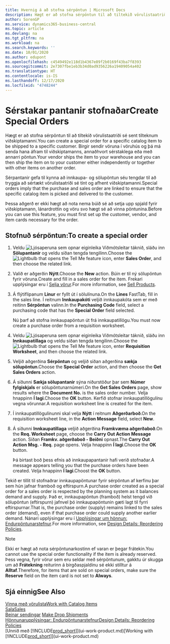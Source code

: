 ```yaml
---
title: Hvernig á að stofna sérpöntun | Microsoft Docs
description: Hægt er að stofna sérpöntun til að tiltekið vörulistaatriði sé sent tilteknum viðskiptamanni. Birgir sendir vöruna í vöruhús og þá má senda hana áfram til viðskiptamanns, annaðhvort sérstaklega eða með annarri pöntun.
author: SorenGP
ms.service: dynamics365-business-central
ms.topic: article
ms.devlang: na
ms.tgt_pltfrm: na
ms.workload: na
ms.search.keywords: ''
ms.date: 10/01/2020
ms.author: edupont
ms.openlocfilehash: c4549492e118d1b4367e89f2b0169f43ba7f8393
ms.sourcegitcommit: 2e7307fbe1eb3b34d0ad9356226a19409054a402
ms.translationtype: HT
ms.contentlocale: is-IS
ms.lasthandoff: 12/17/2020
ms.locfileid: "4748244"
---
```

# <a name="create-special-orders"></a><span data-ttu-id="56122-104">Sérstakar pantanir stofnaðar</span><span class="sxs-lookup"><span data-stu-id="56122-104">Create Special Orders</span></span>
<span data-ttu-id="56122-105">Hægt er að stofna sérpöntun til að tiltekið vörulistaatriði sé sent tilteknum viðskiptamanni.</span><span class="sxs-lookup"><span data-stu-id="56122-105">You can create a special order for a specific catalog item to be shipped to a specific customer.</span></span> <span data-ttu-id="56122-106">Birgir sendir vöruna í vöruhús og þá má senda hana áfram til viðskiptamanns, annaðhvort sérstaklega eða með annarri pöntun.</span><span class="sxs-lookup"><span data-stu-id="56122-106">Your vendor ships the item to your warehouse and you can then ship the item on to your customer either independently or together with other items on another order.</span></span>  

<span data-ttu-id="56122-107">Sérpantanir gefa til kynna að innkaupa- og sölupöntun séu tengdar til að tryggja að sértækt vörulistaatriði sé tínt og afhent viðskiptamanni.</span><span class="sxs-lookup"><span data-stu-id="56122-107">Special orders imply that the purchase and sales order are linked to ensure that the specific catalog item is picked and delivered to the customer.</span></span>  

<span data-ttu-id="56122-108">Þessa aðgerð er ekki hægt að nota nema búið sé að setja upp spjald fyrir viðskiptamann, lánardrottin og vöru svo hægt sé að vinna pöntunina.</span><span class="sxs-lookup"><span data-stu-id="56122-108">Before you can use this feature, you must first set up the customer, vendor, and item cards necessary for the order.</span></span>  

## <a name="to-create-a-special-order"></a><span data-ttu-id="56122-109">Stofnuð sérpöntun:</span><span class="sxs-lookup"><span data-stu-id="56122-109">To create a special order</span></span>  
1.  <span data-ttu-id="56122-110">Veldu ![Ljósaperuna sem opnar eiginleika Viðmótsleitar](media/ui-search/search_small.png "Segðu mér hvað þú vilt gera") táknið, sláðu inn **Sölupantanir** og veldu síðan tengda tengilinn.</span><span class="sxs-lookup"><span data-stu-id="56122-110">Choose the ![Lightbulb that opens the Tell Me feature](media/ui-search/search_small.png "Tell me what you want to do") icon, enter **Sales Order**, and then choose the related link.</span></span>  
2. <span data-ttu-id="56122-111">Valið er aðgerðin **Nýtt**.</span><span class="sxs-lookup"><span data-stu-id="56122-111">Choose the **New** action.</span></span> <span data-ttu-id="56122-112">Búin er til ný  sölupöntun fyrir vöruna.</span><span class="sxs-lookup"><span data-stu-id="56122-112">Create and fill in a  sales order for the item.</span></span> <span data-ttu-id="56122-113">Frekari upplýsingar eru í [Selja vörur](sales-how-sell-products.md).</span><span class="sxs-lookup"><span data-stu-id="56122-113">For more information, see [Sell Products](sales-how-sell-products.md).</span></span>
3.  <span data-ttu-id="56122-114">Á flýtiflipanum **Línur** er fyllt út í sölulínuna.</span><span class="sxs-lookup"><span data-stu-id="56122-114">On the **Lines** FastTab, fill in the sales line.</span></span> <span data-ttu-id="56122-115">Í reitnum **Innkaupakóti** veljið innkaupakóta sem er með reitinn **Sérpöntun** valinn.</span><span class="sxs-lookup"><span data-stu-id="56122-115">In the **Purchasing Code** field, select a purchasing code that has the **Special Order** field selected.</span></span>

    <span data-ttu-id="56122-116">Nú þarf að stofna innkaupapöntun út frá innkaupatillögu.</span><span class="sxs-lookup"><span data-stu-id="56122-116">You must now create a purchase order from a requisition worksheet.</span></span>  
4. <span data-ttu-id="56122-117">Veldu ![Ljósaperuna sem opnar eiginleika Viðmótsleitar](media/ui-search/search_small.png "Segðu mér hvað þú vilt gera") táknið, sláðu inn **Innkaupatillaga** og veldu síðan tengda tengilinn.</span><span class="sxs-lookup"><span data-stu-id="56122-117">Choose the ![Lightbulb that opens the Tell Me feature](media/ui-search/search_small.png "Tell me what you want to do") icon, enter **Requisition Worksheet**, and then choose the related link.</span></span>  
5. <span data-ttu-id="56122-118">Veljið aðgerðina **Sérpöntun** og veljið síðan aðgerðina **sækja sölupöntun**.</span><span class="sxs-lookup"><span data-stu-id="56122-118">Choose the **Special Order** action, and then choose the **Get Sales Orders** action.</span></span>  
6.  <span data-ttu-id="56122-119">Á síðunni **Sækja sölupantanir** sýna niðurstöður þar sem **Númer fylgiskjals** er sölupöntunarnúmeri.</span><span class="sxs-lookup"><span data-stu-id="56122-119">On the **Get Sales Orders** page, show results where the **Document No.** is the sales order number.</span></span> <span data-ttu-id="56122-120">Velja hnappinn **Í lagi**.</span><span class="sxs-lookup"><span data-stu-id="56122-120">Choose the **OK** button.</span></span> <span data-ttu-id="56122-121">Kerfið stofnar innkaupatillögulínu vegna vörunnar.</span><span class="sxs-lookup"><span data-stu-id="56122-121">A requisition worksheet line is created for the item.</span></span>  
7.  <span data-ttu-id="56122-122">Í innkaupatillögulínunni skal velja **Nýtt** í reitnum **Aðgerðarboð**.</span><span class="sxs-lookup"><span data-stu-id="56122-122">On the requisition worksheet line, in the **Action Message** field, select **New**.</span></span>  
8.  <span data-ttu-id="56122-123">Á síðunni **Innkaupatillaga** veljið aðgerðina **Framkvæma aðgerðaboð**.</span><span class="sxs-lookup"><span data-stu-id="56122-123">On the **Req. Worksheet** page, choose the **Carry Out Action Message** action.</span></span> <span data-ttu-id="56122-124">Síðan **Framkv. aðgerðaboð - Beiðni** opnast.</span><span class="sxs-lookup"><span data-stu-id="56122-124">The **Carry Out Action Msg. - Req.** page opens.</span></span> <span data-ttu-id="56122-125">Velja hnappinn **Í lagi**.</span><span class="sxs-lookup"><span data-stu-id="56122-125">Choose the **OK** button.</span></span>  

    <span data-ttu-id="56122-126">Þá birtast boð þess efnis að innkaupapantanir hafi verið stofnaðar.</span><span class="sxs-lookup"><span data-stu-id="56122-126">A message appears telling you that the purchase orders have been created.</span></span> <span data-ttu-id="56122-127">Velja hnappinn **Í lagi**.</span><span class="sxs-lookup"><span data-stu-id="56122-127">Choost the **OK** button.</span></span>  

<span data-ttu-id="56122-128">Tekið er tillit til stofnaðrar innkaupapöntunar fyrir sérpöntun af kerfinu þar sem hún jafnar framboð og eftirspurn.</span><span class="sxs-lookup"><span data-stu-id="56122-128">A purchase order created as a special order for a sales order is respected by the planning system as it balances demand and supply.</span></span> <span data-ttu-id="56122-129">Það er, innkaupapöntun (framboð) helst tengd við sölupöntun (eftirspurn) jafnvel þó innkaupapöntunin gæti lagt til fyrri eftirspurnar.</span><span class="sxs-lookup"><span data-stu-id="56122-129">That is, the purchase order (supply) remains linked to the sales order (demand), even if that purchase order could supply another earlier demand.</span></span> <span data-ttu-id="56122-130">Nánari upplýsingar eru í [Upplýsingar um hönnun: Endurpöntunarstefnur](design-details-reservation-order-tracking-and-action-messaging.md).</span><span class="sxs-lookup"><span data-stu-id="56122-130">For more information, see [Design Details: Reordering Policies](design-details-reservation-order-tracking-and-action-messaging.md).</span></span>  

> [!NOTE]  
>  <span data-ttu-id="56122-131">Ekki er hægt að nota sérpöntunarkostinn ef varan er þegar frátekin.</span><span class="sxs-lookup"><span data-stu-id="56122-131">You cannot use the special order functionality if the item is already reserved.</span></span> <span data-ttu-id="56122-132">Þess vegna, fyrir vörur sem eru seldar með sérpöntunum, gakktu úr skugga um að **Frátekning** reiturinn á birgðaspjaldinu sé ekki stilltur á **Alltaf**.</span><span class="sxs-lookup"><span data-stu-id="56122-132">Therefore, for items that are sold on special orders, make sure the **Reserve** field on the item card is not set to **Always**.</span></span>  

## <a name="see-also"></a><span data-ttu-id="56122-133">Sjá einnig</span><span class="sxs-lookup"><span data-stu-id="56122-133">See Also</span></span>  
[<span data-ttu-id="56122-134">Vinna með vörulista</span><span class="sxs-lookup"><span data-stu-id="56122-134">Work with Catalog Items</span></span>](inventory-how-work-nonstock-items.md)  
[<span data-ttu-id="56122-135">Sala</span><span class="sxs-lookup"><span data-stu-id="56122-135">Sales</span></span>](sales-manage-sales.md)  
<span data-ttu-id="56122-136">[Beinar sendingar](sales-how-drop-shipment.md) </span><span class="sxs-lookup"><span data-stu-id="56122-136">[Make Drop Shipments](sales-how-drop-shipment.md) </span></span>  
[<span data-ttu-id="56122-137">Hönnunarupplýsingar: Endurpöntunarstefnur</span><span class="sxs-lookup"><span data-stu-id="56122-137">Design Details: Reordering Policies</span></span>](design-details-reservation-order-tracking-and-action-messaging.md)  
<span data-ttu-id="56122-138">[Unnið með [!INCLUDE[prod_short](includes/prod_short.md)]](ui-work-product.md)</span><span class="sxs-lookup"><span data-stu-id="56122-138">[Working with [!INCLUDE[prod_short](includes/prod_short.md)]](ui-work-product.md)</span></span>
